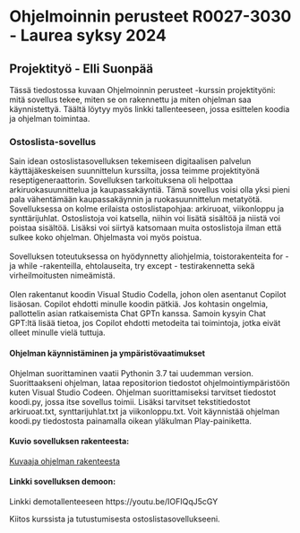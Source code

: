 
<h1> Ohjelmoinnin perusteet R0027-3030 - Laurea syksy 2024 </h1>
<h2> Projektityö - Elli Suonpää </h2>

Tässä tiedostossa kuvaan Ohjelmoinnin perusteet -kurssin projektityöni: mitä sovellus tekee, miten se on rakennettu ja miten ohjelman saa käynnistettyä. Täältä löytyy myös linkki tallenteeseen, jossa esittelen koodia ja ohjelman toimintaa. 

<h3>Ostoslista-sovellus </h3>

<p>Sain idean ostoslistasovelluksen tekemiseen digitaalisen palvelun käyttäjäkeskeisen suunnittelun kurssilta, jossa teimme projektityönä reseptigeneraattorin. Sovelluksen tarkoituksena oli helpottaa arkiruokasuunnittelua ja kaupassakäyntiä. Tämä sovellus voisi olla yksi pieni pala vähentämään kaupassakäynnin ja ruokasuunnittelun metatyötä. Sovelluksessa on kolme erilaista ostoslistapohjaa: arkiruoat, viikonloppu ja synttärijuhlat. Ostoslistoja voi katsella, niihin voi lisätä sisältöä ja niistä voi poistaa sisältöä. Lisäksi voi siirtyä katsomaan muita ostoslistoja ilman että sulkee koko ohjelman. Ohjelmasta voi myös poistua. <br> <br>
Sovelluksen toteutuksessa on hyödynnetty aliohjelmia, toistorakenteita for - ja while -rakenteilla, ehtolauseita, try except - testirakennetta sekä virheilmoitusten nimeämistä. <br> <br>
Olen rakentanut koodin Visual Studio Codella, johon olen asentanut Copilot lisäosan. Copilot ehdotti minulle koodin pätkiä. Jos kohtasin ongelmia, pallottelin asian ratkaisemista Chat GPTn kanssa. Samoin kysyin Chat GPT:ltä lisää tietoa, jos Copilot ehdotti metodeita tai toimintoja, jotka eivät olleet minulle vielä tuttuja.  </p>

<h4>Ohjelman käynnistäminen ja ympäristövaatimukset </h4>
<p> Ohjelman suorittaminen vaatii Pythonin 3.7 tai uudemman version. Suorittaakseni ohjelman, lataa repositorion tiedostot ohjelmointiympäristöön kuten Visual Studio Codeen. Ohjelman suorittamiseksi tarvitset tiedostot koodi.py, jossa itse sovellus toimii. Lisäksi tarvitset tekstitiedostot arkiruoat.txt, synttarijuhlat.txt ja viikonloppu.txt. Voit käynnistää ohjelman koodi.py tiedostosta painamalla oikean yläkulman Play-painiketta.  </p>

<h4>Kuvio sovelluksen rakenteesta: </h4>

[Kuvaaja ohjelman rakenteesta](kuvaaja.png)

<h4>Linkki sovelluksen demoon: </h4>

<p> Linkki demotallenteeseen https://youtu.be/IOFIQqJ5cGY </p>

<p> Kiitos kurssista ja tutustumisesta ostoslistasovellukseeni. </p>

